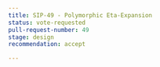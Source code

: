 ```yaml
---
title: SIP-49 - Polymorphic Eta-Expansion
status: vote-requested
pull-request-number: 49
stage: design
recommendation: accept

---
```

